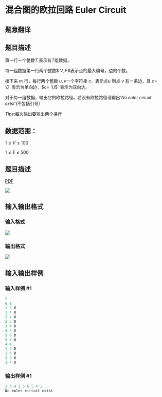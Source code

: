# 混合图的欧拉回路 Euler Circuit

## 题意翻译

## 题目描述

第一行一个整数$T$,表示有$T$组数据。

每一组数据第一行两个整数$ V, E$表示点的最大编号，边的个数。

接下来 m 行，每行两个整数 $u, v$一个字符串 $c$，表示点u 到点 v 有一条边，且 $c=$ ‘$D$’ 表示为单向边，$c= $‘$U$’ 表示为双向边。

对于每一组数据，输出它的欧拉路径。若没有欧拉路径请输出‘$No\;euler\;circuit\;exist$’(不包括引号）

$Tips:$每次输出要输出两个换行

## 数据范围：

$1\leq V\leq 100$

$1\leq E\leq 500$ 

## 题目描述

[problemUrl]: https://uva.onlinejudge.org/index.php?option=com_onlinejudge&Itemid=8&category=19&page=show_problem&problem=1676

[PDF](https://uva.onlinejudge.org/external/107/p10735.pdf)

![](https://cdn.luogu.com.cn/upload/vjudge_pic/UVA10735/baac11a265d4643e23cb695e1fd24ede65b1d9e9.png)

## 输入输出格式

### 输入格式

![](https://cdn.luogu.com.cn/upload/vjudge_pic/UVA10735/fbf6338f7db28242d9abbfd0db030c29606a6fb6.png)

### 输出格式

![](https://cdn.luogu.com.cn/upload/vjudge_pic/UVA10735/1d5ab4d8d0d1f7b749c59e382e5ca9764f2878d3.png)

## 输入输出样例

### 输入样例 #1

```cpp
2
6 8
1 3 U
1 4 U
2 4 U
2 5 D
3 4 D
4 5 U
5 6 D
5 6 U
4 4
1 2 D
1 4 D
2 3 U
3 4 U
```


### 输出样例 #1

```cpp
1 3 4 2 5 6 5 4 1
No euler circuit exist
```



